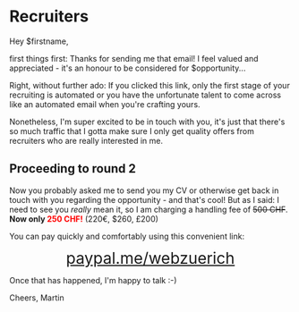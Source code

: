 <!-- ::Recruiters -->
# Recruiters

Hey $firstname,

first things first: Thanks for sending me that email! I feel valued and appreciated - it's an honour to be considered for $opportunity...

Right, without further ado: If you clicked this link, only the first stage of your recruiting is automated
or you have the unfortunate talent to come across like an automated email when you're crafting yours.

Nonetheless, I'm super excited to be in touch with you, it's just that there's so much traffic that I gotta make sure I only get quality offers
from recruiters who are really interested in me.

## Proceeding to round 2

Now you probably asked me to send you my CV or otherwise get back in touch with you regarding the opportunity - and that's cool!
But as I said: I need to see you *really* mean it, so I am charging a handling fee of <span style="text-decoration:line-through">500 CHF</span>.
**Now only <span style="font-weight: bold; color: red;">250 CHF!</span>** (220€, $260, £200)

You can pay quickly and comfortably using this convenient link:

<div style="font-size: 2em; text-align: center;">
  <a href="https://paypal.me/webzuerich">paypal.me/webzuerich</a>
</div>

Once that has happened, I'm happy to talk :-)

Cheers,
Martin